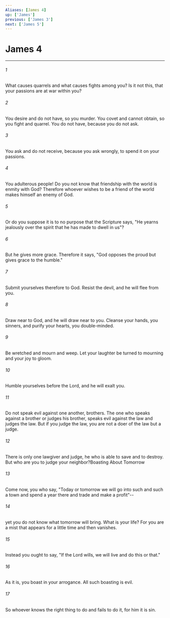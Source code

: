 ```yaml
---
Aliases: [James 4]
up: ['James']
previous: ['James 3']
next: ['James 5']
---
```

# James 4
***



###### 1 
What causes quarrels and what causes fights among you? Is it not this, that your passions are at war within you? 

###### 2 
You desire and do not have, so you murder. You covet and cannot obtain, so you fight and quarrel. You do not have, because you do not ask. 

###### 3 
You ask and do not receive, because you ask wrongly, to spend it on your passions. 

###### 4 
You adulterous people! Do you not know that friendship with the world is enmity with God? Therefore whoever wishes to be a friend of the world makes himself an enemy of God. 

###### 5 
Or do you suppose it is to no purpose that the Scripture says, "He yearns jealously over the spirit that he has made to dwell in us"? 

###### 6 
But he gives more grace. Therefore it says, "God opposes the proud but gives grace to the humble." 

###### 7 
Submit yourselves therefore to God. Resist the devil, and he will flee from you. 

###### 8 
Draw near to God, and he will draw near to you. Cleanse your hands, you sinners, and purify your hearts, you double-minded. 

###### 9 
Be wretched and mourn and weep. Let your laughter be turned to mourning and your joy to gloom. 

###### 10 
Humble yourselves before the Lord, and he will exalt you. 

###### 11 
Do not speak evil against one another, brothers. The one who speaks against a brother or judges his brother, speaks evil against the law and judges the law. But if you judge the law, you are not a doer of the law but a judge. 

###### 12 
There is only one lawgiver and judge, he who is able to save and to destroy. But who are you to judge your neighbor?Boasting About Tomorrow 

###### 13 
Come now, you who say, "Today or tomorrow we will go into such and such a town and spend a year there and trade and make a profit"-- 

###### 14 
yet you do not know what tomorrow will bring. What is your life? For you are a mist that appears for a little time and then vanishes. 

###### 15 
Instead you ought to say, "If the Lord wills, we will live and do this or that." 

###### 16 
As it is, you boast in your arrogance. All such boasting is evil. 

###### 17 
So whoever knows the right thing to do and fails to do it, for him it is sin.
